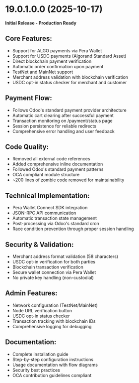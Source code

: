 19.0.1.0.0 (2025-10-17)
=======================

**Initial Release - Production Ready**

Core Features:
--------------
* Support for ALGO payments via Pera Wallet
* Support for USDC payments (Algorand Standard Asset)
* Direct blockchain payment verification
* Automatic order confirmation upon payment
* TestNet and MainNet support
* Merchant address validation with blockchain verification
* USDC opt-in status checker for merchant and customer

Payment Flow:
-------------
* Follows Odoo's standard payment provider architecture
* Automatic cart clearing after successful payment
* Transaction monitoring on /payment/status page
* Session persistence for reliable redirects
* Comprehensive error handling and user feedback

Code Quality:
-------------
* Removed all external code references
* Added comprehensive inline documentation
* Followed Odoo's standard payment patterns
* OCA compliant module structure
* ~200 lines of zombie code removed for maintainability

Technical Implementation:
-------------------------
* Pera Wallet Connect SDK integration
* JSON-RPC API communication
* Automatic transaction state management
* Post-processing via Odoo's standard cron
* Race condition prevention through proper session handling

Security & Validation:
----------------------
* Merchant address format validation (58 characters)
* USDC opt-in verification for both parties
* Blockchain transaction verification
* Secure wallet connection via Pera Wallet
* No private key handling (non-custodial)

Admin Features:
---------------
* Network configuration (TestNet/MainNet)
* Node URL verification button
* USDC opt-in status checker
* Transaction tracking with blockchain IDs
* Comprehensive logging for debugging

Documentation:
--------------
* Complete installation guide
* Step-by-step configuration instructions
* Usage documentation with flow diagrams
* Security best practices
* OCA contribution guidelines compliant
